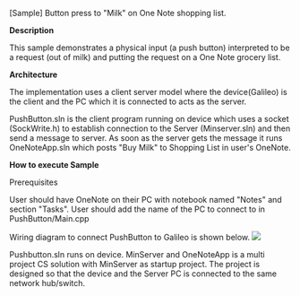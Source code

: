 [Sample] Button press to "Milk" on One Note shopping list.

**Description**

This sample demonstrates a physical input (a push button) interpreted to be a request (out of milk) and putting the request on a One Note grocery list.

**Architecture**

The implementation uses a client server model where the device(Galileo) is the client and the PC which it is connected to acts as the server.

PushButton.sln is the client program running on device which uses a socket (SockWrite.h) to establish connection to the Server (Minserver.sln) and then send a message to server. As soon as the server gets the message it runs OneNoteApp.sln which posts "Buy Milk" to Shopping List in user's OneNote.

**How to execute Sample**

Prerequisites

User should have OneNote on their PC with notebook named "Notes" and section "Tasks".
User should add the name of the PC to connect to in PushButton/Main.cpp

Wiring diagram to connect PushButton to Galileo is shown below.
![](http://1drv.ms/1v8503g)

Pushbutton.sln runs on device.
MinServer and OneNoteApp is a multi project CS solution with MinServer as startup project.
The project is designed so that the device and the Server PC is connected to the same network hub/switch.